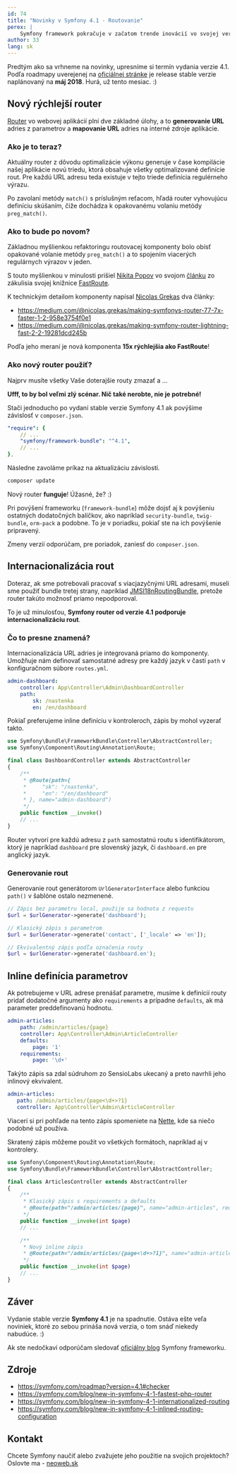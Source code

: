 ```yaml
---
id: 74
title: "Novinky v Symfony 4.1 - Routovanie"
perex: |
    Symfony framework pokračuje v začatom trende inovácií vo svojej verzií 4.1 a opäť prináša množstvo zaujímavých noviniek. Poďme sa teda spolu pozrieť na novinky v súvislosti s routovaním.
author: 33
lang: sk
---
```


Predtým ako sa vrhneme na novinky, upresníme si termín vydania verzie 4.1. Podľa roadmapy uverejenej na [oficiálnej stránke](https://symfony.com/roadmap?version=4.1#checker) je release stable verzie naplánovaný na **máj 2018**. Hurá, už tento mesiac. :)

## Nový rýchlejší router

[Router](https://symfony.com/components/Routing) vo webovej aplikácií plní dve základné úlohy, a to **generovanie URL** adries z parametrov a **mapovanie URL** adries na interné zdroje aplikácie.

### Ako je to teraz?

Aktuálny router z dôvodu optimalizácie výkonu generuje v čase kompilácie našej aplikácie novú triedu, ktorá obsahuje všetky optimalizované definície rout. Pre každú URL adresu teda existuje v tejto triede definícia regulérneho výrazu.

Po zavolaní metódy ``match()`` s príslušným reťacom, hľadá router vyhovujúcu definíciu skúšaním, čiže dochádza k opakovanému volaniu metódy ``preg_match()``.

### Ako to bude po novom?

Základnou myšlienkou refaktoringu routovacej komponenty bolo obísť opakované volanie metódy ``preg_match()`` a to spojením viacerých regulárnych výrazov v jeden.

S touto myšlienkou v minulosti prišiel [Nikita Popov](http://nikic.github.io/aboutMe.html) vo svojom [článku](http://nikic.github.io/2014/02/18/Fast-request-routing-using-regular-expressions.html) zo zákulisia svojej knižnice [FastRoute](https://github.com/nikic/FastRoute).

K technickým detailom komponenty napísal [Nicolas Grekas](https://medium.com/@nicolas.grekas) dva články:

* https://medium.com/@nicolas.grekas/making-symfonys-router-77-7x-faster-1-2-958e3754f0e1
* https://medium.com/@nicolas.grekas/making-symfony-router-lightning-fast-2-2-19281dcd245b

Podľa jeho meraní je nová komponenta **15x rýchlejšia ako FastRoute**!

### Ako nový router použiť?

Najprv musíte všetky Vaše doterajšie routy zmazať a ...

**Ufff, to by bol veľmi zlý scénar. Nič také nerobte, nie je potrebné!**

Stači jednoducho po vydaní stable verzie Symfony 4.1 ak povýšime závislosť v ``composer.json``.

```yaml
"require": {
    // ...
    "symfony/framework-bundle": "^4.1",
    // ...
},
```

Následne zavoláme príkaz na aktualizáciu závislostí.

```bash
composer update
```

Nový router **funguje**! Úžasné, že? :)

Pri povýšení frameworku (``framework-bundle``) môže dojsť aj k povýšeniu ostatných dodatočných balíčkov, ako napríklad `security-bundle`, `twig-bundle`, ``orm-pack`` a podobne. To je v poriadku, pokiaľ ste na ich povýšenie pripravený.

Zmeny verzií odporúčam, pre poriadok, zaniesť do ``composer.json``.

## Internacionalizácia rout

Doteraz, ak sme potrebovali pracovať s viacjazyčnými URL adresami, museli sme použiť bundle tretej strany, napríklad [JMSI18nRoutingBundle](https://github.com/schmittjoh/JMSI18nRoutingBundle), pretože router takúto možnosť priamo nepodporoval.

To je už minulosťou, **Symfony router od verzie 4.1 podporuje internacionalizáciu rout**.

### Čo to presne znamená?

Internacionalizácia URL adries je integrovaná priamo do komponenty. Umožňuje nám definovať samostatné adresy pre každý jazyk v časti ``path`` v konfiguračnom súbore ``routes.yml``.

```yaml
admin-dashboard:
    controller: App\Controller\Admin\DashboardController
    path:
        sk: /nastenka
        en: /en/dashboard
```

Pokiaľ preferujeme inline definíciu v kontroleroch, zápis by mohol vyzerať takto.

```php
use Symfony\Bundle\FrameworkBundle\Controller\AbstractController;
use Symfony\Component\Routing\Annotation\Route;

final class DashboardController extends AbstractController
{
    /**
     * @Route(path={
     *     "sk": "/nastenka",
     *     "en": "/en/dashboard"
     * }, name="admin-dashboard")
     */
    public function __invoke()
    // ...
}
```

Router vytvorí pre každú adresu z ``path`` samostatnú routu s identifikátorom, ktorý je napríklad ``dashboard`` pre slovenský jazyk, či ``dashboard.en`` pre anglický jazyk.

### Generovanie rout

Generovanie rout generátorom ``UrlGeneratorInterface`` alebo funkciou ``path()`` v šablóne ostalo nezmenené.

```php
// Zápis bez parametru local, použije sa hodnota z requestu
$url = $urlGenerator->generate('dashboard');

// Klasický zápis s parametrom
$url = $urlGenerator->generate('contact', ['_locale' => 'en']);

// Ekvivalentný zápis podľa označenia routy
$url = $urlGenerator->generate('dashboard.en');
```

## Inline definícia parametrov

Ak potrebujeme v URL adrese prenášať parametre, musíme k definícií routy pridať dodatočné argumenty ako ``requirements`` a prípadne ``defaults``, ak má parameter preddefinovanú hodnotu.

```yaml
admin-articles:
    path: /admin/articles/{page}
    controller: App\Controller\Admin\ArticleController
    defaults:
        page: '1'
    requirements:
        page: '\d+'
```

Takýto zápis sa zdal súdruhom zo SensioLabs ukecaný a preto navrhli jeho inlinový ekvivalent.

 ```yaml
admin-articles:
    path: /admin/articles/{page<\d+>?1}
    controller: App\Controller\Admin\ArticleController
 ```

Viacerí si pri pohľade na tento zápis spomeniete na [Nette](https://doc.nette.org/cs/2.4/routing#toc-validacni-vyrazy), kde sa niečo podobné už používa.

Skratený zápis môžeme použit vo všetkých formátoch, napríklad aj v kontrolery.

```php
use Symfony\Component\Routing\Annotation\Route;
use Symfony\Bundle\FrameworkBundle\Controller\AbstractController;

final class ArticlesController extends AbstractController
{
    /**
     * Klasický zápis s requirements a defaults
     * @Route(path="/admin/articles/{page}", name="admin-articles", requirements={"page"="\d+"}, defaults={"page"="1"})
     */
    public function __invoke(int $page)
    // ...

    /**
     * Nový inline zápis
     * @Route(path="/admin/articles/{page<\d+>?1}", name="admin-articles")
     */
    public function __invoke(int $page)
    // ...
}

```

## Záver

Vydanie stable verzie **Symfony 4.1** je na spadnutie. Ostáva ešte veľa noviniek, ktoré zo sebou prináša nová verzia, o tom snáď niekedy nabudúce. :)

Ak ste nedočkaví odporúčam sledovať [oficiálny blog](https://symfony.com/blog/) Symfony frameworku.

## Zdroje

* https://symfony.com/roadmap?version=4.1#checker
* https://symfony.com/blog/new-in-symfony-4-1-fastest-php-router
* https://symfony.com/blog/new-in-symfony-4-1-internationalized-routing
* https://symfony.com/blog/new-in-symfony-4-1-inlined-routing-configuration

## Kontakt

Chcete Symfony naučiť alebo zvažujete jeho použitie na svojich projektoch? Oslovte ma - [neoweb.sk](https://www.neoweb.sk)
